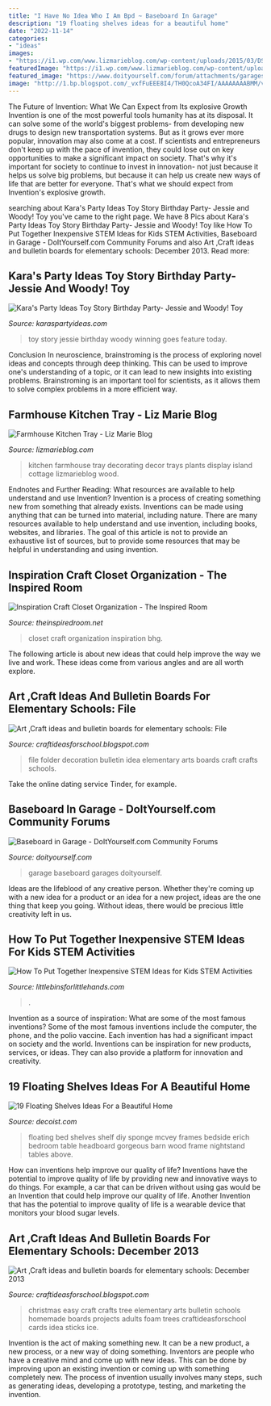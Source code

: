 ```yaml
---
title: "I Have No Idea Who I Am Bpd ~ Baseboard In Garage"
description: "19 floating shelves ideas for a beautiful home"
date: "2022-11-14"
categories:
- "ideas"
images:
- "https://i1.wp.com/www.lizmarieblog.com/wp-content/uploads/2015/03/DSC_09572.jpg?resize=600%2C900"
featuredImage: "https://i1.wp.com/www.lizmarieblog.com/wp-content/uploads/2015/03/DSC_09572.jpg?resize=600%2C900"
featured_image: "https://www.doityourself.com/forum/attachments/garages-garage-door-openers-work-shops-sheds-breezeways-carports/49768d1429924204-baseboard-garage-2.jpg"
image: "http://1.bp.blogspot.com/_vxfFuEEE8I4/TH0QcoA34FI/AAAAAAAABMM/vC6qSXusThM/s1600/DSC_1001.jpg"
---
```



The Future of Invention: What We Can Expect from Its explosive Growth
Invention is one of the most powerful tools humanity has at its disposal. It can solve some of the world's biggest problems- from developing new drugs to design new transportation systems. But as it grows ever more popular, innovation may also come at a cost. If scientists and entrepreneurs don't keep up with the pace of invention, they could lose out on key opportunities to make a significant impact on society.
That's why it's important for society to continue to invest in innovation- not just because it helps us solve big problems, but because it can help us create new ways of life that are better for everyone. That's what we should expect from Invention's explosive growth.

	

		
searching about Kara&#039;s Party Ideas Toy Story Birthday Party- Jessie and Woody! Toy you've came to the right page. We have 8 Pics about Kara&#039;s Party Ideas Toy Story Birthday Party- Jessie and Woody! Toy like How To Put Together Inexpensive STEM Ideas for Kids STEM Activities, Baseboard in Garage - DoItYourself.com Community Forums and also Art ,Craft ideas and bulletin boards for elementary schools: December 2013. Read more:
		
    
## Kara&#039;s Party Ideas Toy Story Birthday Party- Jessie And Woody! Toy

<img loading=lazy src="http://1.bp.blogspot.com/_vxfFuEEE8I4/TH0QcoA34FI/AAAAAAAABMM/vC6qSXusThM/s1600/DSC_1001.jpg" onerror="this.onerror=null;this.src='https://tse2.mm.bing.net/th?id=OIP.yOTXZmVDaNDzcFHQ0MUb0wHaLI&amp;pid=15.1';" alt="Kara&#039;s Party Ideas Toy Story Birthday Party- Jessie and Woody! Toy">

_Source: karaspartyideas.com_

>toy story jessie birthday woody winning goes feature today. 

	

Conclusion
In neuroscience, brainstroming is the process of exploring novel ideas and concepts through deep thinking. This can be used to improve one's understanding of a topic, or it can lead to new insights into existing problems. Brainstroming is an important tool for scientists, as it allows them to solve complex problems in a more efficient way.

    
## Farmhouse Kitchen Tray - Liz Marie Blog

<img loading=lazy src="https://i1.wp.com/www.lizmarieblog.com/wp-content/uploads/2015/03/DSC_09572.jpg?resize=600%2C900" onerror="this.onerror=null;this.src='https://tse2.mm.bing.net/th?id=OIP.a4CrYmJlajPsr6nlYqSI6gHaLH&amp;pid=15.1';" alt="Farmhouse Kitchen Tray - Liz Marie Blog">

_Source: lizmarieblog.com_

>kitchen farmhouse tray decorating decor trays plants display island cottage lizmarieblog wood. 

	

Endnotes and Further Reading: What resources are available to help understand and use Invention?
Invention is a process of creating something new from something that already exists. Inventions can be made using anything that can be turned into material, including nature. There are many resources available to help understand and use invention, including books, websites, and libraries. The goal of this article is not to provide an exhaustive list of sources, but to provide some resources that may be helpful in understanding and using invention.

    
## Inspiration Craft Closet Organization - The Inspired Room

<img loading=lazy src="https://theinspiredroom.net/wp-content/uploads/2014/01/Craft-Closet-Organization.jpg" onerror="this.onerror=null;this.src='https://tse4.mm.bing.net/th?id=OIP.PBkzfdgyF0UVCoLFAmvl4wHaJ3&amp;pid=15.1';" alt="Inspiration Craft Closet Organization - The Inspired Room">

_Source: theinspiredroom.net_

>closet craft organization inspiration bhg. 

	

The following article is about new ideas that could help improve the way we live and work. These ideas come from various angles and are all worth explore.

    
## Art ,Craft Ideas And Bulletin Boards For Elementary Schools: File

<img loading=lazy src="https://3.bp.blogspot.com/-z8w63gb8Wu4/Uyf-Ic1Cq6I/AAAAAAAAAlY/WzSFt1xIFMY/s1600/1911675_10151908968830689_2007676911_n.jpg" onerror="this.onerror=null;this.src='https://tse4.mm.bing.net/th?id=OIP.m7ldn_cUKuXKb5xL6PAiNwHaKG&amp;pid=15.1';" alt="Art ,Craft ideas and bulletin boards for elementary schools: File">

_Source: craftideasforschool.blogspot.com_

>file folder decoration bulletin idea elementary arts boards craft crafts schools. 

	

Take the online dating service Tinder, for example.

    
## Baseboard In Garage - DoItYourself.com Community Forums

<img loading=lazy src="https://www.doityourself.com/forum/attachments/garages-garage-door-openers-work-shops-sheds-breezeways-carports/49768d1429924204-baseboard-garage-2.jpg" onerror="this.onerror=null;this.src='https://tse3.mm.bing.net/th?id=OIP.4nVo2Qm9GW7zcgLzzjoOvwAAAA&amp;pid=15.1';" alt="Baseboard in Garage - DoItYourself.com Community Forums">

_Source: doityourself.com_

>garage baseboard garages doityourself. 

	

Ideas are the lifeblood of any creative person. Whether they're coming up with a new idea for a product or an idea for a new project, ideas are the one thing that keep you going. Without ideas, there would be precious little creativity left in us.

    
## How To Put Together Inexpensive STEM Ideas For Kids STEM Activities

<img loading=lazy src="http://littlebinsforlittlehands.com/wp-content/uploads/2016/02/1-14-680x1020.jpg" onerror="this.onerror=null;this.src='https://tse3.mm.bing.net/th?id=OIP.bN0kNSn80SEIt3TKdePBugHaLH&amp;pid=15.1';" alt="How To Put Together Inexpensive STEM Ideas for Kids STEM Activities">

_Source: littlebinsforlittlehands.com_

>. 

	

Invention as a source of inspiration: What are some of the most famous inventions?
Some of the most famous inventions include the computer, the phone, and the polio vaccine. Each invention has had a significant impact on society and the world. Inventions can be inspiration for new products, services, or ideas. They can also provide a platform for innovation and creativity.

    
## 19 Floating Shelves Ideas For A Beautiful Home

<img loading=lazy src="http://cdn.decoist.com/wp-content/uploads/2014/05/bedside-table-floating-shelf.jpg" onerror="this.onerror=null;this.src='https://tse2.mm.bing.net/th?id=OIP.OIteDyTin1GJJBIYmBvUNwHaJ4&amp;pid=15.1';" alt="19 Floating Shelves Ideas For a Beautiful Home">

_Source: decoist.com_

>floating bed shelves shelf diy sponge mcvey frames bedside erich bedroom table headboard gorgeous barn wood frame nightstand tables above. 

	

How can inventions help improve our quality of life?
Inventions have the potential to improve quality of life by providing new and innovative ways to do things. For example, a car that can be driven without using gas would be an Invention that could help improve our quality of life. Another Invention that has the potential to improve quality of life is a wearable device that monitors your blood sugar levels.

    
## Art ,Craft Ideas And Bulletin Boards For Elementary Schools: December 2013

<img loading=lazy src="https://2.bp.blogspot.com/-7me7h4nZcoM/UqihND__WjI/AAAAAAAAAQU/SQeEcmPvsI8/s1600/IMG_2953.JPG" onerror="this.onerror=null;this.src='https://tse3.mm.bing.net/th?id=OIP.UrQ2PDhvlNpfD2HLGu1u4gHaJ6&amp;pid=15.1';" alt="Art ,Craft ideas and bulletin boards for elementary schools: December 2013">

_Source: craftideasforschool.blogspot.com_

>christmas easy craft crafts tree elementary arts bulletin schools homemade boards projects adults foam trees craftideasforschool cards idea sticks ice. 

	

Invention is the act of making something new. It can be a new product, a new process, or a new way of doing something. Inventors are people who have a creative mind and come up with new ideas. This can be done by improving upon an existing invention or coming up with something completely new. The process of invention usually involves many steps, such as generating ideas, developing a prototype, testing, and marketing the invention.

